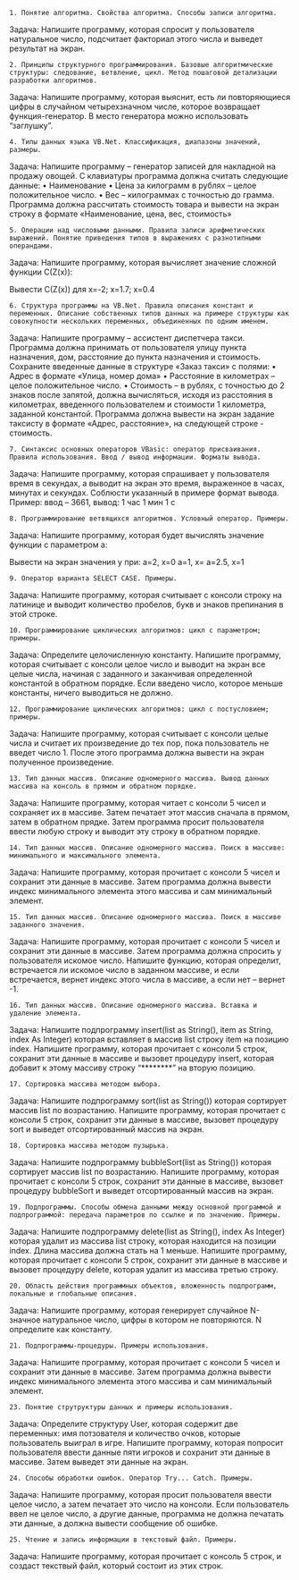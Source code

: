     1. Понятие алгоритма. Свойства алгоритма. Способы записи алгоритма.

Задача:
Напишите программу, которая спросит у пользователя натуральное  число, подсчитает факториал этого числа и выведет результат на экран.

    2. Принципы структурного программирования. Базовые алгоритмические структуры: следование, ветвление, цикл. Метод пошаговой детализации разработки алгоритмов.

Задача:
Напишите программу, которая выяснит, есть ли повторяющиеся цифры в случайном четырехзначном числе, которое возвращает функция-генератор. В место генератора можно использовать “заглушку”.

    4. Типы данных языка VB.Net. Классификация, диапазоны значений, размеры.

Задача:
Напишите программу – генератор записей для накладной на продажу овощей. С клавиатуры программа должна считать следующие данные:
    • Наименование
    • Цена за килограмм в рублях – целое положительное число.
    • Вес – килограммах с точностью до грамма.
Программа должна рассчитать стоимость товара и вывести на экран строку в формате «Наименование, цена, вес, стоимость»


    5. Операции над числовыми данными. Правила записи арифметических выражений. Понятие приведения типов в выражениях с разнотипными операндами.

Задача:
Напишите программу, которая вычисляет значение сложной функции C(Z(x)):


Вывести C(Z(x)) для x=-2; x=1.7; x=0.4

    6. Структура программы на VB.Net. Правила описания констант и переменных. Описание собственных типов данных на примере структуры как совокупности нескольких переменных, объединенных по одним именем.

Задача:
Напишите программу – ассистент диспетчера такси. Программа должна принимать от пользователя улицу пункта назначения, дом, расстояние до пункта назначения и стоимость. Сохраните введенные данные в структуре «Заказ такси» с полями:
•	Адрес в формате «Улица, номер дома»
•	Расстояние в километрах – целое положительное число.
•	Стоимость – в рублях, с точностью до 2 знаков после запятой, должна вычисляться, исходя из расстояния в километрах, введенного пользователем и стоимости 1 километра, заданной константой.
Программа должна вывести на экран задание таксисту в формате «Адрес, расстояние», на следующей строке -  стоимость.

    7. Синтаксис основных операторов VBasic: оператор присваивания. Правила использования. Ввод / вывод информации. Форматы вывода.

Задача:
Напишите программу, которая спрашивает у пользователя время в секундах, а выводит на экран это время, выраженное в часах, минутах и секундах. Соблюсти указанный в примере формат вывода.
Пример: ввод – 3661, вывод: 1 час 1 мин 1 с

    8. Программирование ветвящихся алгоритмов. Условный оператор. Примеры.

Задача:
Напишите программу, которая будет вычислять значение функции с параметром a:

Вывести на экран значения y при:
a=2, x=0
a=1, x=
a=2.5, x=1


    9. Оператор варианта SELECT CASE. Примеры.

Задача:
Напишите программу, которая считывает с консоли строку на латинице и выводит количество пробелов, букв и знаков препинания в этой строке.


    10. Программирование циклических алгоритмов: цикл с параметром; примеры.

Задача:
Определите целочисленную константу. Напишите программу, которая считывает с консоли целое число и выводит на экран все целые числа, начиная с заданного и заканчивая определенной константой в обратном порядке. Если введено число, которое меньше константы, ничего выводиться не должно.


    12. Программирование циклических алгоритмов: цикл с постусловием; примеры.

Задача:
Напишите программу, которая считывает с консоли целые числа и считает их произведение до тех пор, пока пользователь не введет число 1. После этого программа должна вывести на экран полученное произведение.


    13. Тип данных массив. Описание одномерного массива. Вывод данных массива на консоль в прямом и обратном порядке.

Задача:
Напишите программу, которая читает с консоли 5 чисел и сохраняет их в массиве. Затем печатает этот массив сначала в прямом, затем в обратном прядке. Затем программа просит пользователя ввести любую строку и выводит эту строку в обратном порядке.

    14. Тип данных массив. Описание одномерного массива. Поиск в массиве: минимального и максимального элемента.

Задача:
Напишите программу, которая прочитает с консоли 5 чисел и сохранит эти данные в массиве. Затем программа должна вывести индекс минимального элемента этого массива и сам минимальный элемент.


    15. Тип данных массив. Описание одномерного массива. Поиск в массиве заданного значения.

Задача:
Напишите программу, которая прочитает с консоли 5 чисел и сохранит эти данные в массиве. Затем программа должна спросить у пользователя искомое число. Напишите функцию, которая определит, встречается ли искомое число в заданном массиве, и если встречается, вернет индекс этого числа в массиве, а если нет – вернет -1. 

    16. Тип данных массив. Описание одномерного массива. Вставка и удаление элемента.

Задача:
Напишите подпрограмму insert(list as String(), item as String, index As Integer) которая вставляет в массив list строку item на позицию index. Напишите программу, которая прочитает с консоли 5 строк, сохранит эти данные в массиве и вызовет процедуру insert, которая добавит к этому массиву строку “********” на вторую позицию.


    17. Сортировка массива методом выбора.

Задача:
Напишите подпрограмму sort(list as String()) которая сортирует массив list по возрастанию. Напишите программу, которая прочитает с консоли 5 строк, сохранит эти данные в массиве, вызовет процедуру sort и выведет отсортированный массив на экран.

    18. Сортировка массива методом пузырька.

Задача:
Напишите подпрограмму bubbleSort(list as String()) которая сортирует массив list по возрастанию. Напишите программу, которая прочитает с консоли 5 строк, сохранит эти данные в массиве, вызовет процедуру bubbleSort и выведет отсортированный массив на экран.


    19. Подпрограммы. Способы обмена данными между основной программой и подпрограммой: передача параметров по ссылке и по значению. Примеры.

Задача:
Напишите подпрограмму delete(list as String(), index As Integer) которая удалит из  массива list строку, которая находится на позиции index. Длина массива должна стать на 1 меньше. Напишите программу, которая прочитает с консоли 5 строк, сохранит эти данные в массиве и вызовет процедуру delete, которая удалит из массива третью строку.


    20. Область действия программных объектов, вложенность подпрограмм, локальные и глобальные описания.

Задача: 
Напишите программу, которая генерирует случайное  N-значное натуральное число, цифры в котором не повторяются.  N определите как константу.


    21. Подпрограммы-процедуры. Примеры использования.

Задача:
Напишите программу, которая прочитает с консоли 5 чисел и сохранит эти данные в массиве. Затем программа должна вывести индекс минимального элемента этого массива и сам минимальный элемент.

    23. Понятие струтруктуры данных и примеры использования.

Задача:
Определите структуру User, которая содержит две переменных: имя потзователя и количество очков, которые пользователь выиграл в игре. Напишите программу, которая попросит пользователя ввести данные пяти игроков и сохранит эти данные в массиве. Затем выведет эти данные на экран.


    24. Способы обработки ошибок. Оператор Try... Catch. Примеры.

Задача:
Напишите программу, которая просит пользователя ввести целое число, а затем печатает это число на консоли. Если пользователь ввел не целое число, а другие данные, программа не должна печатать эти данные, а должна вывести сообщение об ошибке.


    25. Чтение и запись информации в текстовый файл. Примеры.

Задача:
Напишите программу, которая прочитает с консоль 5 строк, и создаст текствый файл, который состоит из этих строк.
